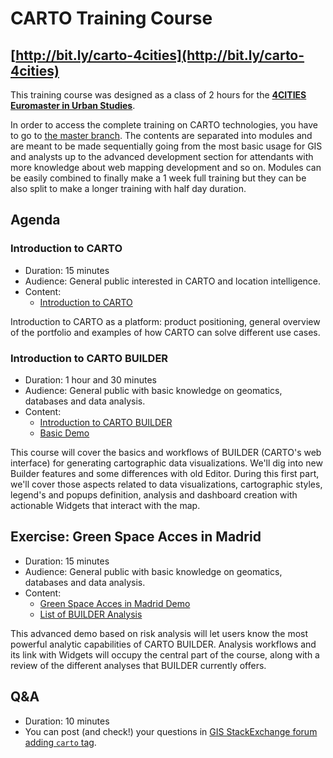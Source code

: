CARTO Training Course
=====================

## [http://bit.ly/carto-4cities](http://bit.ly/carto-4cities)

This training course was designed as a class of 2 hours for the **[4CITIES Euromaster in Urban Studies](http://www.4cities.eu/)**.

In order to access the complete training on CARTO technologies, you have to go to [the master branch](http://bit.ly/carto-workshop). The contents are separated into modules and are meant to be made sequentially going from the most basic usage for GIS and analysts up to the advanced development section for attendants with more knowledge about web mapping development and so on. Modules can be easily combined to finally make a 1 week full training but they can be also split to make a longer training with half day duration.

## Agenda

### Introduction to CARTO

- Duration: 15 minutes
- Audience: General public interested in CARTO and location intelligence.
- Content:
  * [Introduction to CARTO](https://docs.google.com/presentation/d/186WR7-Antv6CSNXzLnHHS3cAm2PoDEjOSVzHWl9SHuc/edit?usp=sharing)

Introduction to CARTO as a platform: product positioning, general overview of the portfolio and examples of how CARTO can solve different use cases.

### Introduction to CARTO BUILDER

- Duration: 1 hour and 30 minutes
- Audience: General public with basic knowledge on geomatics, databases and data analysis.
- Content:
  * [Introduction to CARTO BUILDER](https://docs.google.com/presentation/d/1h92a0QHqQTNl-ZwecKI84a-WGMvh3WrBJs-hJhnguYk/edit?usp=sharing)
  * [Basic Demo](basic.md)

This course will cover the basics and workflows of BUILDER (CARTO's web interface) for generating cartographic data visualizations. We'll dig into new Builder features and some differences with old Editor. During this first part, we'll cover those aspects related to data visualizations, cartographic styles, legend's and popups definition, analysis and dashboard creation with actionable Widgets that interact with the map.

## Exercise: Green Space Acces in Madrid

- Duration: 15 minutes
- Audience: General public with basic knowledge on geomatics, databases and data analysis.
- Content:
  * [Green Space Acces in Madrid Demo](access.md)
  * [List of BUILDER Analysis](https://docs.google.com/document/d/1EmuckitxKQFw0vrmoMa0rGk5cCtAEZ_hUFSl0WF9QTQ/edit)

This advanced demo based on risk analysis will let users know the most powerful analytic capabilities of CARTO BUILDER. Analysis workflows and its link with Widgets will occupy the central part of the course, along with a review of the different analyses that BUILDER currently offers.

## Q&A

- Duration: 10 minutes
- You can post (and check!) your questions in [GIS StackExchange forum adding `carto` tag](http://gis.stackexchange.com/questions/tagged/carto).
